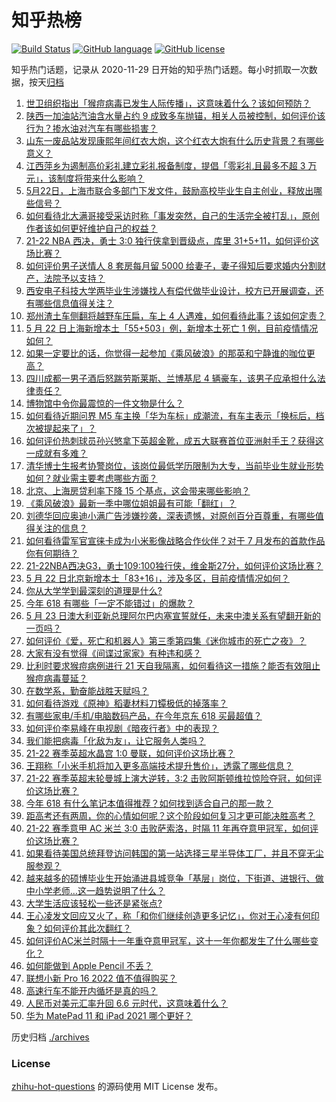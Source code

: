 # 知乎热榜
[![Build Status](https://github.com/ToWeLong/zhihu-hot-questions/workflows/CI/badge.svg)](https://github.com/ToWeLong/zhihu-hot-questions/actions)
[![GitHub language](https://img.shields.io/badge/language-golang-orange.svg)](https://golang.org/)
[![GitHub license](https://img.shields.io/github/license/ToWeLong/zhihu-hot-questions)](https://github.com/ToWeLong/zhihu-hot-questions/blob/main/LICENSE)

知乎热门话题，记录从 2020-11-29 日开始的知乎热门话题。每小时抓取一次数据，按天[归档](./archives)

<!-- BEGIN -->

1. [世卫组织指出「猴痘病毒已发生人际传播」，这意味着什么？该如何预防？](https://www.zhihu.com/question/534057635)
1. [陕西一加油站汽油含水量占约 9 成致多车抛锚，相关人员被控制，如何评价该行为？掺水油对汽车有哪些损害？](https://www.zhihu.com/question/533178971)
1. [山东一废品站发现康熙年间红衣大炮，这个红衣大炮有什么历史背景？有哪些意义？](https://www.zhihu.com/question/534018601)
1. [江西萍乡为遏制高价彩礼建立彩礼报备制度，提倡「零彩礼且最多不超 3 万元」，该制度将带来什么影响？](https://www.zhihu.com/question/533809827)
1. [5月22日，上海市联合多部门下发文件，鼓励高校毕业生自主创业，释放出哪些信号？](https://www.zhihu.com/question/534103353)
1. [如何看待北大满哥接受采访时称「事发突然，自己的生活完全被打乱」，原创作者该如何更好维护自己的权益？](https://www.zhihu.com/question/534046494)
1. [21-22 NBA 西决，勇士 3:0 独行侠拿到晋级点，库里 31+5+11，如何评价这场比赛？](https://www.zhihu.com/question/534085878)
1. [如何评价男子送情人 8 套房每月留 5000 给妻子，妻子得知后要求婚内分割财产，法院予以支持？](https://www.zhihu.com/question/533900868)
1. [西安电子科技大学两毕业生涉嫌找人有偿代做毕业设计，校方已开展调查，还有哪些信息值得关注？](https://www.zhihu.com/question/534081917)
1. [郑州渣土车侧翻将越野车压扁，车上 4 人遇难，如何看待此事？该如何定责？](https://www.zhihu.com/question/534004152)
1. [5 月 22 日上海新增本土「55+503」例，新增本土死亡 1 例，目前疫情情况如何？](https://www.zhihu.com/question/534085353)
1. [如果一定要比的话，你觉得一起参加《乘风破浪》的那英和宁静谁的咖位更高？](https://www.zhihu.com/question/533854105)
1. [四川成都一男子酒后怒踹劳斯莱斯、兰博基尼 4 辆豪车，该男子应承担什么法律责任？](https://www.zhihu.com/question/534009841)
1. [博物馆中令你最震惊的一件文物是什么？](https://www.zhihu.com/question/495456125)
1. [如何看待近期问界 M5 车主换「华为车标」成潮流，有车主表示「换标后，档次被提起来了」？](https://www.zhihu.com/question/534021334)
1. [如何评价热刺球员孙兴慜拿下英超金靴，成五大联赛首位亚洲射手王？获得这一成就有多难？](https://www.zhihu.com/question/534074665)
1. [清华博士生报考协警岗位，该岗位最低学历限制为大专，当前毕业生就业形势如何？就业需主要考虑哪些方面？](https://www.zhihu.com/question/534123599)
1. [北京、上海房贷利率下降 15 个基点，这会带来哪些影响？](https://www.zhihu.com/question/534109981)
1. [《乘风破浪》最新一季中哪位姐姐最有可能「翻红」？](https://www.zhihu.com/question/533568597)
1. [刘德华回应奥迪小满广告涉嫌抄袭，深表遗憾，对原创百分百尊重，有哪些值得关注的信息？](https://www.zhihu.com/question/534032432)
1. [如何看待雷军官宣徕卡成为小米影像战略合作伙伴？对于 7 月发布的首款作品你有何期待？](https://www.zhihu.com/question/534105666)
1. [21-22NBA西决G3，勇士109:100独行侠，维金斯27分，如何评价这场比赛？](https://www.zhihu.com/question/534091597)
1. [5 月 22 日北京新增本土「83+16」，涉及多区，目前疫情情况如何？](https://www.zhihu.com/question/534085516)
1. [你从大学学到最深刻的道理是什么?](https://www.zhihu.com/question/533689189)
1. [今年 618 有哪些「一定不能错过」的爆款？](https://www.zhihu.com/question/534004433)
1. [5 月 23 日澳大利亚新总理阿尔巴内塞宣誓就任，未来中澳关系有望翻开新的一页吗？](https://www.zhihu.com/question/534094325)
1. [如何评价《爱，死亡和机器人》第三季第四集《迷你城市的死亡之夜》？](https://www.zhihu.com/question/533736558)
1. [大家有没有觉得《间谍过家家》有种违和感？](https://www.zhihu.com/question/531312364)
1. [比利时要求猴痘病例进行 21 天自我隔离，如何看待这一措施？能否有效阻止猴痘病毒蔓延？](https://www.zhihu.com/question/534086041)
1. [在数学系，勤奋能战胜天赋吗？](https://www.zhihu.com/question/524886621)
1. [如何看待游戏《原神》稻妻材料刀镡极低的掉落率？](https://www.zhihu.com/question/476378732)
1. [有哪些家电/手机/电脑数码产品，在今年京东 618 买最超值？](https://www.zhihu.com/question/534032934)
1. [如何评价李易峰在电视剧《暗夜行者》中的表现？](https://www.zhihu.com/question/533984988)
1. [我们能把病毒「化敌为友」，让它服务人类吗？](https://www.zhihu.com/question/533377480)
1. [21-22 赛季英超水晶宫 1:0 曼联，如何评价这场比赛？](https://www.zhihu.com/question/534065142)
1. [王翔称「小米手机将加入更多高端技术提升售价」，透露了哪些信息？](https://www.zhihu.com/question/533991287)
1. [21-22 赛季英超末轮曼城上演大逆转，3:2 击败阿斯顿维拉惊险夺冠，如何评价这场比赛？](https://www.zhihu.com/question/534065163)
1. [今年 618 有什么笔记本值得推荐？如何找到适合自己的那一款？](https://www.zhihu.com/question/533980575)
1. [距高考还有两周，你的心情如何呢？这个阶段如何复习才更可能决胜高考？](https://www.zhihu.com/question/534043649)
1. [21-22 赛季意甲 AC 米兰 3:0 击败萨索洛，时隔 11 年再夺意甲冠军，如何评价这场比赛？](https://www.zhihu.com/question/534071700)
1. [如果看待美国总统拜登访问韩国的第一站选择三星半导体工厂，并且不穿无尘服参观？](https://www.zhihu.com/question/533830720)
1. [越来越多的硕博毕业生开始涌进县城竞争「基层」岗位，下街道、进银行、做中小学老师…这一趋势说明了什么？](https://www.zhihu.com/question/534109558)
1. [大学生活应该轻松一些还是紧张点?](https://www.zhihu.com/question/534086399)
1. [王心凌发文回应又火了，称「和你们继续创造更多记忆」，你对王心凌有何印象？如何评价其此次翻红？](https://www.zhihu.com/question/534095431)
1. [如何评价AC米兰时隔十一年重夺意甲冠军，这十一年你都发生了什么哪些变化？](https://www.zhihu.com/question/534076792)
1. [如何能做到 Apple Pencil 不丢？](https://www.zhihu.com/question/532833586)
1. [联想小新 Pro 16 2022 值不值得购买？](https://www.zhihu.com/question/530089702)
1. [高速行车不能开内循坏是真的吗？](https://www.zhihu.com/question/513089857)
1. [人民币对美元汇率升回 6.6 元时代，这意味着什么？](https://www.zhihu.com/question/534100790)
1. [华为 MatePad 11 和 iPad 2021 哪个更好？](https://www.zhihu.com/question/529538707)

<!-- END -->

历史归档 [./archives](./archives)


### License
[zhihu-hot-questions](https://github.com/towelong/zhihu-hot-questions) 的源码使用 MIT License 发布。